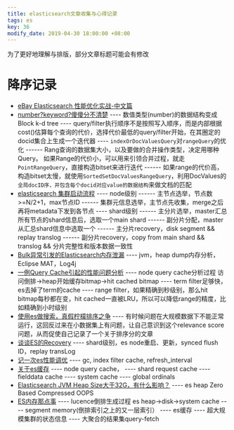 ```yaml
---
title: elasticsearch文章收集与心得记录
tags: es
key: 36
modify_date: 2019-04-30 18:00:00 +08:00
---
```


为了更好地理解与排版，部分文章标题可能会有修改

# 降序记录

- [eBay Elasticsearch 性能优化实战-中文篇](http://blog.csdn.net/kimichen123/article/details/79073832)
- [number?keyword?傻傻分不清楚](https://elasticsearch.cn/article/446)
---- 数值类型(number)的数据结构变成Block k-d tree
---- query/filter执行顺序不是按照写入顺序，而是内部根据cost()估算每个查询的代价，选择代价最低的query/filter开始，在其圈定的docid集合上生成一个迭代器
---- `indexOrDocValuesQuery`对`rangeQuery`的优化
------ Rang查询的数据集大小，以及要做的合并操作类型，决定用哪种Query。 如果Range的代价小，可以用来引领合并过程，就走`PointRangeQuery`，直接构造bitset来进行迭代
------ 如果range的代价高，构造bitset太慢，就使用`SortedSetDocValuesRangeQuery`，利用DocValues的`全局docID序，并包含每个docid对应value的数据结构`来做文档的匹配
- [elasticsearch 集群启动流程](https://mp.weixin.qq.com/s/8K-TULv_ZgZ_hr-QnrqAZQ)
---- node级别
------ 主节点选举，节点数>=N/2+1，max节点ID
------ 集群元信息选举，主节点先收集，merge之后再将metadata下发到各节点
---- shard级别
------ 主分片选举，master汇总所有节点的shard信息后，选取一个main shard
------ 副分片分配，master从汇总shard信息中选取一个
------ 主分片recovery，disk segment && replay translog
------ 副分片recovery，copy from main shard && translog && 分片完整性和版本数据一致性
- [Bulk异常引发的Elasticsearch内存泄漏](https://elasticsearch.cn/article/361)
---- jvm，heap dump内存分析，Eclipse MAT，Log4j
- [一例Query Cache引起的性能问题分析](https://elasticsearch.cn/article/304)
---- node query cache分析过程 访问倒排->heap开始缓存bitmap->hit cached bitmap
---- term filter足够快，es去掉了term的cache
---- range filter，如果精确到秒级别，那么hit bitmap每秒都在变，hit cached一直被LRU，所以可以降低range的精度，比如精确到小时级别
- [使用es做搜索，真假柠檬排序之争](https://elasticsearch.cn/question/2275)
---- 有时候问题在大规模数据下不能正常运行，这回反过来在小数据集上有问题，让自己意识到这个relevance score问题，从而促使自己记录了一个关于排序分的文章
- [谈谈ES的Recovery](https://elasticsearch.cn/article/38)
---- shard级别，es node重启、更新，synced flush ID，replay transLog
- [记一次es性能调优](https://elasticsearch.cn/article/118)
---- gc, index filter cache, refresh_interval
- [关于es缓存](https://elasticsearch.cn/question/2709)
---- node query cache，
---- shard request cache
---- fielddata cache
---- system cache
---- global ordinals
- [Elasticsearch JVM Heap Size大于32G，有什么影响？](http://www.cnblogs.com/zklidd/p/6170917.html)
---- es heap Zero Based Compressed OOPS
- [ES内存那点事](https://elasticsearch.cn/article/32)
---- lucence倒排生成过程 es heap->disk->system cache
---- segment memory(倒排索引之上的又一层索引）
---- es缓存
---- 超大规模集群的状态信息
---- 大聚合的结果集query-fetch
